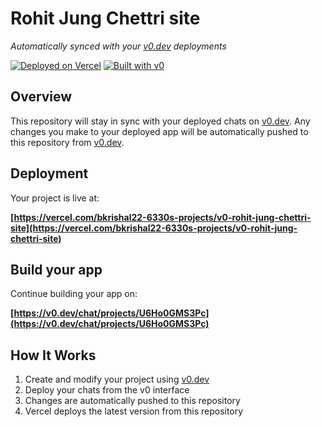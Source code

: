 # Rohit Jung Chettri site

*Automatically synced with your [v0.dev](https://v0.dev) deployments*

[![Deployed on Vercel](https://img.shields.io/badge/Deployed%20on-Vercel-black?style=for-the-badge&logo=vercel)](https://vercel.com/bkrishal22-6330s-projects/v0-rohit-jung-chettri-site)
[![Built with v0](https://img.shields.io/badge/Built%20with-v0.dev-black?style=for-the-badge)](https://v0.dev/chat/projects/U6Ho0GMS3Pc)

## Overview

This repository will stay in sync with your deployed chats on [v0.dev](https://v0.dev).
Any changes you make to your deployed app will be automatically pushed to this repository from [v0.dev](https://v0.dev).

## Deployment

Your project is live at:

**[https://vercel.com/bkrishal22-6330s-projects/v0-rohit-jung-chettri-site](https://vercel.com/bkrishal22-6330s-projects/v0-rohit-jung-chettri-site)**

## Build your app

Continue building your app on:

**[https://v0.dev/chat/projects/U6Ho0GMS3Pc](https://v0.dev/chat/projects/U6Ho0GMS3Pc)**

## How It Works

1. Create and modify your project using [v0.dev](https://v0.dev)
2. Deploy your chats from the v0 interface
3. Changes are automatically pushed to this repository
4. Vercel deploys the latest version from this repository